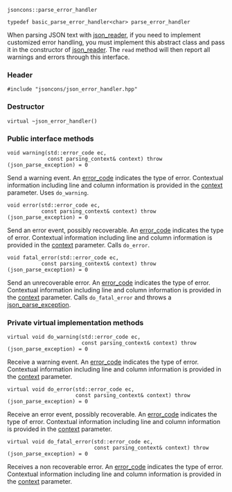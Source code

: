     jsoncons::parse_error_handler

    typedef basic_parse_error_handler<char> parse_error_handler

When parsing JSON text with [json_reader](json_reader), if you need to implement
customized error handling, you must implement this abstract class
and pass it in the constructor of [json_reader](json_reader). The `read` method 
will then report all warnings and errors through this interface.

### Header

    #include "jsoncons/json_error_handler.hpp"

### Destructor

    virtual ~json_error_handler()

### Public interface methods

    void warning(std::error_code ec,
                 const parsing_context& context) throw (json_parse_exception) = 0
Send a warning event. An [error_code](json_error_category) indicates the type of error. Contextual information including
line and column information is provided in the [context](parsing_context) parameter. Uses `do_warning`.

    void error(std::error_code ec,
               const parsing_context& context) throw (json_parse_exception) = 0
Send an error event, possibly recoverable. An [error_code](json_error_category) indicates the type of error. Contextual information including
line and column information is provided in the [context](parsing_context) parameter.  Calls `do_error`.

    void fatal_error(std::error_code ec,
               const parsing_context& context) throw (json_parse_exception) = 0
Send an unrecoverable error. An [error_code](json_error_category) indicates the type of error. Contextual information including
line and column information is provided in the [context](parsing_context) parameter.  Calls `do_fatal_error` and throws a [json_parse_exception](json_parse_exception).

### Private virtual implementation methods

    virtual void do_warning(std::error_code ec,
                            const parsing_context& context) throw (json_parse_exception) = 0
Receive a warning event. An [error_code](json_error_category) indicates the type of error. Contextual information including
line and column information is provided in the [context](parsing_context) parameter.

    virtual void do_error(std::error_code ec,
                          const parsing_context& context) throw (json_parse_exception) = 0
Receive an error event, possibly recoverable. An [error_code](json_error_category) indicates the type of error. Contextual information including
line and column information is provided in the [context](parsing_context) parameter. 

    virtual void do_fatal_error(std::error_code ec,
                                const parsing_context& context) throw (json_parse_exception) = 0
Receives a non recoverable error. An [error_code](json_error_category) indicates the type of error. Contextual information including
line and column information is provided in the [context](parsing_context) parameter. 
    

